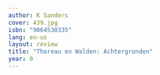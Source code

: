 ```yaml
---
author: K Sanders
cover: 439.jpg
isbn: "9064530335"
lang: en-us
layout: review
title: "Thoreau en Walden: Achtergronden"
year: 0
---
```

